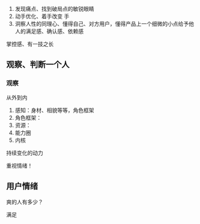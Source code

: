 1. 发现痛点、找到破局点的敏锐眼睛
2. 动手优化、着手改变 手
3. 洞察人性的同理心、懂得自己、对方用户，懂得产品上一个细微的小点给予他人的满足感、确认感、依赖感

掌控感、有一技之长

## 观察、判断一个人

### 观察

从外到内

1. 感知：身材、相貌等等，角色框架
2. 角色框架：
3. 资源：
4. 能力圈
5. 内核

持续变化的动力

重视情绪！

## 用户情绪

爽的人有多少？

满足



